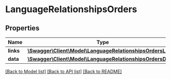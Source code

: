 # LanguageRelationshipsOrders

## Properties
Name | Type | Description | Notes
------------ | ------------- | ------------- | -------------
**links** | [**\Swagger\Client\Model\LanguageRelationshipsOrdersLinks**](LanguageRelationshipsOrdersLinks.md) |  | [optional] 
**data** | [**\Swagger\Client\Model\LanguageRelationshipsOrdersData[]**](LanguageRelationshipsOrdersData.md) |  | [optional] 

[[Back to Model list]](../../README.md#documentation-for-models) [[Back to API list]](../../README.md#documentation-for-api-endpoints) [[Back to README]](../../README.md)

